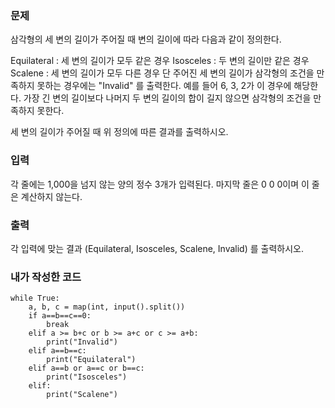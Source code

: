 <h3>문제</h3>
삼각형의 세 변의 길이가 주어질 때 변의 길이에 따라 다음과 같이 정의한다.

Equilateral :  세 변의 길이가 모두 같은 경우
Isosceles : 두 변의 길이만 같은 경우
Scalene : 세 변의 길이가 모두 다른 경우
단 주어진 세 변의 길이가 삼각형의 조건을 만족하지 못하는 경우에는 "Invalid" 를 출력한다. 예를 들어 6, 3, 2가 이 경우에 해당한다. 가장 긴 변의 길이보다 나머지 두 변의 길이의 합이 길지 않으면 삼각형의 조건을 만족하지 못한다.

세 변의 길이가 주어질 때 위 정의에 따른 결과를 출력하시오.

<h3>입력</h3>
각 줄에는 1,000을 넘지 않는 양의 정수 3개가 입력된다. 마지막 줄은 0 0 0이며 이 줄은 계산하지 않는다.

<h3>출력</h3>
각 입력에 맞는 결과 (Equilateral, Isosceles, Scalene, Invalid) 를 출력하시오.

<h3>내가 작성한 코드</h3>

```
while True:
    a, b, c = map(int, input().split())
    if a==b==c==0:
        break
    elif a >= b+c or b >= a+c or c >= a+b:
        print("Invalid")
    elif a==b==c:
        print("Equilateral")
    elif a==b or a==c or b==c:
        print("Isosceles")
    elif:
        print("Scalene")
```
